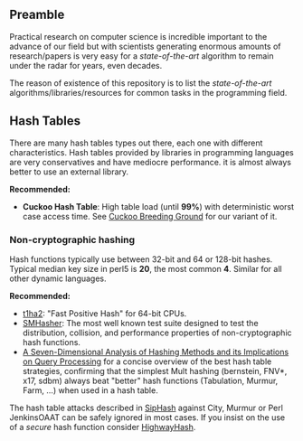## Preamble

Practical research on computer science is incredible important to the advance of our field but with scientists generating enormous amounts of research/papers is very easy for a *state-of-the-art* algorithm to remain under the radar for years, even decades.

The reason of existence of this repository is to list the *state-of-the-art* algorithms/libraries/resources for common tasks in the programming field.

## Hash Tables

There are many hash tables types out there, each one with different characteristics. Hash tables provided by libraries in programming languages are very conservatives and have mediocre performance. it is almost always better to use an external library.

**Recommended:**

- **Cuckoo Hash Table**: High table load (until **99%**) with deterministic worst case access time. See [Cuckoo Breeding Ground](research_cuckoo_cbg.md) for our variant of it.

### Non-cryptographic hashing

Hash functions typically use between 32-bit and 64 or 128-bit hashes. Typical median key size in perl5 is **20**, the most common **4**. Similar for all other dynamic languages.

**Recommended:**

- [t1ha2](https://github.com/leo-yuriev/t1ha): "Fast Positive Hash" for 64-bit CPUs.
- [SMHasher](https://github.com/rurban/smhasher): The most well known test suite designed to test the distribution, collision, and performance properties of non-cryptographic hash functions.
- [A Seven-Dimensional Analysis of Hashing Methods and its Implications on Query Processing](https://infosys.cs.uni-saarland.de/publications/p249-richter.pdf) for a concise overview of the best hash table strategies, confirming that the simplest Mult hashing (bernstein, FNV*, x17, sdbm) always beat "better" hash functions (Tabulation, Murmur, Farm, ...) when used in a hash table.

The hash table attacks described in [SipHash](https://131002.net/siphash/) against City, Murmur or Perl JenkinsOAAT can be safely ignored in most cases. If you insist on the use of a *secure* hash function consider [HighwayHash](https://arxiv.org/abs/1612.06257).
